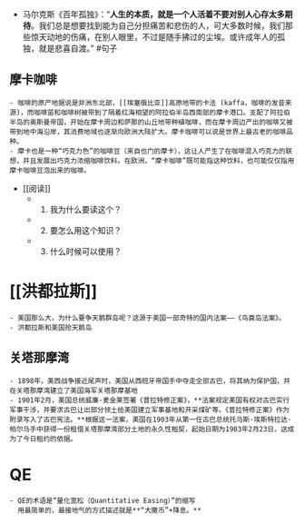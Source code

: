 - 马尔克斯《百年孤独》：“**人生的本质，就是一个人活着不要对别人心存太多期待**。我们总是想要找到能为自己分担痛苦和悲伤的人，可大多数时候，我们那些惊天动地的伤痛，在别人眼里，不过是随手拂过的尘埃。或许成年人的孤独，就是悲喜自渡。”  #句子
## 摩卡咖啡
	- 咖啡的原产地据说是非洲东北部，[[埃塞俄比亚]]高原地带的卡法 (kaffa，咖啡的发音来源)，而咖啡苗和咖啡树被带到了隔着红海相望的阿拉伯半岛西南部的摩卡港口。支配了阿拉伯半岛的奥斯曼帝国，开始在摩卡周边和萨那的山丘地带种植咖啡，而在摩卡周边产出的咖啡又被带到地中海沿岸，其消费地域也逐渐向欧洲大陆扩大。摩卡咖啡可以说是世界上最古老的咖啡品种。
	- 摩卡也是一种“巧克力色”的咖啡豆（来自也门的摩卡），这让人产生了在咖啡混入巧克力的联想，并且发展出巧克力浓缩咖啡饮料。在欧洲，“摩卡咖啡”既可能指这种饮料，也可能仅仅指用摩卡咖啡豆泡出来的咖啡。
- [[阅读]]
	- 1. 我为什么要读这个？
	- 2. 要怎么用这个知识？
	- 3. 什么时候可以使用？
# [[洪都拉斯]]
	- 美国那么大，为什么要争天鹅群岛呢？这源于美国一部奇特的国内法案——《鸟粪岛法案》。
	- 洪都拉斯和美国抢天鹅岛
## 关塔那摩湾
	- 1898年，美西战争接近尾声时，美国从西班牙帝国手中夺走全部古巴，将其纳为保护国，并在关塔那摩湾建立了美国海军关塔那摩基地
	- 1901年2月，美国总统威廉·麦金莱签署《普拉特修正案》，**法案规定美国有权对古巴实行军事干涉，并要求古巴让岀部分领土给美国建立军事基地和开采煤矿等。《普拉特修正案》作为附录写入了古巴宪法。**根据这一法案，美国在1903年从第一任古巴总统托马斯·埃斯特拉达·帕尔马手中获得一份租借关塔那摩湾部分土地的永久性租契，起始日期为1903年2月23日，这成为了今日租约的依据。
# QE
	- QE的术语是“量化宽松（Quantitative Easing）”的缩写
	  用最简单的，最接地气的方式描述就是**“大撒币”+降息。**